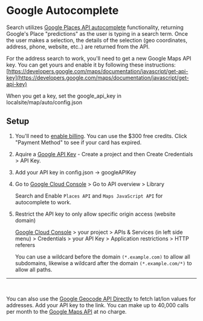 # Google Autocomplete

Search utilizes [Google Places API autocomplete](https://developers.google.com/maps/documentation/javascript/places-autocomplete) functionality, returning Google's Place "predictions" as the user is typing in a search term. Once the user makes a selection, the details of the selection (geo coordinates, address, phone, website, etc..) are returned from the API.


For the address search to work, you'll need to get a new Google Maps API key. You can get yours and enable it by following these instructions: [https://developers.google.com/maps/documentation/javascript/get-api-key](https://developers.google.com/maps/documentation/javascript/get-api-key)  

When you get a key, set the google_api_key in localsite/map/auto/config.json

## Setup

1. You'll need to [enable billing](https://console.cloud.google.com/projectselector2/billing/enable). You can use the $300 free credits.  Click "Payment Method" to see if your card has expired.  

2. Aquire a [Google API Key](https://developers.google.com/maps/documentation/javascript/get-api-key) - Create a project and then Create Credentials > API Key.  

3. Add your API key in config.json -> googleAPIKey  

4. Go to [Google Cloud Console](https://console.cloud.google.com/) > Go to API overview > Library

	Search and Enable `Places API` and `Maps JavaScript API` for autocomplete to work.  

5. Restrict the API key to only allow specific origin access (website domain)

	[Google Cloud Console](https://console.cloud.google.com/) > your project > APIs & Services (in left side menu) > Credentials > your API Key > Application restrictions > HTTP referers  

	You can use a wildcard before the domain `(*.example.com)` to allow all subdomains, likewise a wildcard after the domain `(*.example.com/*)` to allow all paths.  

	<!-- Using data.georgia.org  -->

---
<br>

You can also use the [Google Geocode API Directly](https://maps.googleapis.com/maps/api/geocode/json?address=1600+Amphitheatre+Parkway,+Mountain+View,+CA&key=YOUR_API_KEY) to fetch lat/lon values for addresses. Add your API key to the link. 
You can make up to 40,000 calls per month to the [Google Maps API](https://developers.google.com/maps/documentation/geocoding/start) at no charge.  

 

